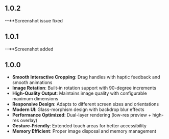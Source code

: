 
## 1.0.2
--**Screenshot issue fixed

## 1.0.1
--**Screenshot added

## 1.0.0

- **Smooth Interactive Cropping**: Drag handles with haptic feedback and smooth animations
- **Image Rotation**: Built-in rotation support with 90-degree increments
- **High-Quality Output**: Maintains image quality with configurable maximum dimensions
- **Responsive Design**: Adapts to different screen sizes and orientations
- **Modern UI**: Glass-morphism design with backdrop blur effects
- **Performance Optimized**: Dual-layer rendering (low-res preview + high-res overlay)
- **Gesture-Friendly**: Extended touch areas for better accessibility
- **Memory Efficient**: Proper image disposal and memory management
